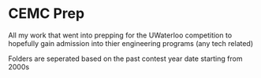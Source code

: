 # CEMC Prep

All my work that went into prepping for the UWaterloo competition to hopefully gain admission into thier engineering programs (any tech related)

Folders are seperated based on the past contest year date starting from 2000s
